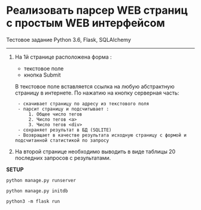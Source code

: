 #  Реализовать парсер WEB страниц с простым WEB интерфейсом

Тестовое задание
Python 3.6, Flask, SQLAlchemy

***
 
1. На 1й странице расположена форма :
    - текстовое поле
    - кнопка Submit
    
    В текстовое поле вставляется ссылка на любую абстрактную страницу в интернете.
    По нажатию на кнопку серверная часть:
        
        - скачивает страницу по адресу из текстового поля
        - парсит страницу и подсчитывает :
            1. Общее число тегов
            2. Число тегов <a>
            3. Число тегов <div>
        - сохраняет результат в БД (SQLITE)
        - Возвращает в качестве результата исходную страницу с формой и подсчитанной статистикой по запросу
 
2. На второй странице необходимо выводить в виде таблицы 20 последних запросов с результатами.

**SETUP**

`python manage.py runserver`

`python manage.py initdb`

`python3 -m flask run`

